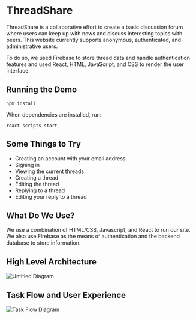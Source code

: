 # ThreadShare
ThreadShare is a collaborative effort to create a basic discussion forum where users can keep up with news and discuss interesting topics with peers. This website currently supports anonymous, authenticated, and administrative users.

To do so, we used Firebase to store thread data and handle authentication features and used React, HTML, JavaScript, and CSS to render the user interface.

## Running the Demo

`npm install`

When dependencies are installed, run:

`react-scripts start`

## Some Things to Try

* Creating an account with your email address
* Signing in
* Viewing the current threads
* Creating a thread
* Editing the thread
* Replying to a thread
* Editing your reply to a thread

## What Do We Use?
We use a combination of HTML/CSS, Javascript, and React to run our site. We also use Firebase as the means of authentication and the backend database to store information.

## High Level Architecture
![Untitled Diagram](https://user-images.githubusercontent.com/34625341/83722661-423a3100-a5f2-11ea-889c-bd48d2b958af.png)

## Task Flow and User Experience
![Task Flow Diagram](https://user-images.githubusercontent.com/34625341/83833534-09a56080-a6a1-11ea-89d1-a0d1e8736477.png)
